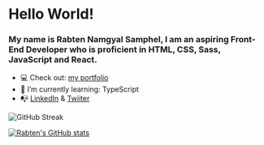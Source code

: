 # Hello World!
### My name is Rabten Namgyal Samphel, I am an aspiring Front-End Developer who is proficient in HTML, CSS, Sass, JavaScript and React.

- 💻 Check out: [my portfolio](https://dulcet-custard-efe2e2.netlify.app/)
- 🌱 I’m currently learning: TypeScript
- 📭 [LinkedIn](https://www.linkedin.com/in/rabten-samphel-53171a1bb/) & [Twiiter](https://twitter.com/rabtensamphel)

     
![GitHub Streak](https://github-readme-streak-stats.herokuapp.com?user=rabtennamgyal&theme=soft-green)
 &nbsp; &nbsp; &nbsp; &nbsp; &nbsp; &nbsp; &nbsp; &nbsp; &nbsp; &nbsp; &nbsp; &nbsp; &nbsp; &nbsp; &nbsp; &nbsp;
  &nbsp; &nbsp; &nbsp; &nbsp; &nbsp; &nbsp; &nbsp; &nbsp; &nbsp; &nbsp; &nbsp; &nbsp; &nbsp; &nbsp; &nbsp; &nbsp; 
  
[![Rabten's GitHub stats](https://github-readme-stats.vercel.app/api?username=rabtennamgyal&show_icons=true&theme=dark)](https://github.com/rabtennamgyal/github-readme-stats)
